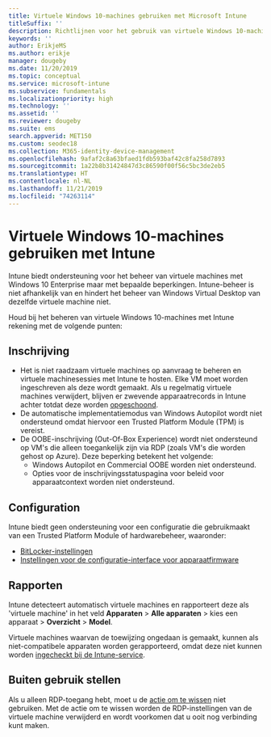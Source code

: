 ```yaml
---
title: Virtuele Windows 10-machines gebruiken met Microsoft Intune
titleSuffix: ''
description: Richtlijnen voor het gebruik van virtuele Windows 10-machines met Microsoft Intune
keywords: ''
author: ErikjeMS
ms.author: erikje
manager: dougeby
ms.date: 11/20/2019
ms.topic: conceptual
ms.service: microsoft-intune
ms.subservice: fundamentals
ms.localizationpriority: high
ms.technology: ''
ms.assetid: ''
ms.reviewer: dougeby
ms.suite: ems
search.appverid: MET150
ms.custom: seodec18
ms.collection: M365-identity-device-management
ms.openlocfilehash: 9afaf2c8a63bfaed1fdb593baf42c8fa258d7893
ms.sourcegitcommit: 1a22b8b31424847d3c86590f00f56c5bc3de2eb5
ms.translationtype: HT
ms.contentlocale: nl-NL
ms.lasthandoff: 11/21/2019
ms.locfileid: "74263114"
---
```

# <a name="using-windows-10-virtual-machines-with-intune"></a>Virtuele Windows 10-machines gebruiken met Intune

Intune biedt ondersteuning voor het beheer van virtuele machines met Windows 10 Enterprise maar met bepaalde beperkingen. Intune-beheer is niet afhankelijk van en hindert het beheer van Windows Virtual Desktop van dezelfde virtuele machine niet.

Houd bij het beheren van virtuele Windows 10-machines met Intune rekening met de volgende punten:

## <a name="enrollment"></a>Inschrijving
- Het is niet raadzaam virtuele machines op aanvraag te beheren en virtuele machinesessies met Intune te hosten. Elke VM moet worden ingeschreven als deze wordt gemaakt. Als u regelmatig virtuele machines verwijdert, blijven er zwevende apparaatrecords in Intune achter totdat deze worden [opgeschoond](../remote-actions/devices-wipe.md#automatically-delete-devices-with-cleanup-rules). 
- De automatische implementatiemodus van Windows Autopilot wordt niet ondersteund omdat hiervoor een Trusted Platform Module (TPM) is vereist. 
- De OOBE-inschrijving (Out-Of-Box Experience) wordt niet ondersteund op VM's die alleen toegankelijk zijn via RDP (zoals VM's die worden gehost op Azure). Deze beperking betekent het volgende:
    - Windows Autopilot en Commercial OOBE worden niet ondersteund.
    - Opties voor de inschrijvingsstatuspagina voor beleid voor apparaatcontext worden niet ondersteund.

## <a name="configuration"></a>Configuration
Intune biedt geen ondersteuning voor een configuratie die gebruikmaakt van een Trusted Platform Module of hardwarebeheer, waaronder:
- [BitLocker-instellingen](../configuration/device-profiles.md#endpoint-protection)
- [Instellingen voor de configuratie-interface voor apparaatfirmware](../configuration/device-profiles.md#device-firmware-configuration-interface)

## <a name="reporting"></a>Rapporten
Intune detecteert automatisch virtuele machines en rapporteert deze als 'virtuele machine' in het veld **Apparaten** > **Alle apparaten** > kies een apparaat > **Overzicht** > **Model**. 

Virtuele machines waarvan de toewijzing ongedaan is gemaakt, kunnen als niet-compatibele apparaten worden gerapporteerd, omdat deze niet kunnen worden [ingecheckt bij de Intune-service](../configuration/device-profile-troubleshoot.md#how-long-does-it-take-for-devices-to-get-a-policy-profile-or-app-after-they-are-assigned).

## <a name="retirement"></a>Buiten gebruik stellen
Als u alleen RDP-toegang hebt, moet u de [actie om te wissen](../remote-actions/devices-wipe.md#wipe) niet gebruiken. Met de actie om te wissen worden de RDP-instellingen van de virtuele machine verwijderd en wordt voorkomen dat u ooit nog verbinding kunt maken.


